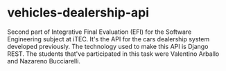 # vehicles-dealership-api
Second part of Integrative Final Evaluation (EFI) for the Software Engineering subject at iTEC. It's the API for the cars dealership system developed previously. The technology used to make this API is Django REST. The students that've participated in this task were Valentino Arballo and Nazareno Bucciarelli.
